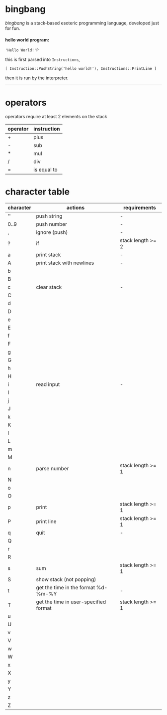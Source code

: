 # bingbang

*bingbang* is a stack-based esoteric programming language, developed just for fun.

#### hello world program:

```
'Hello World!'P
```

this is first parsed into `Instructions`,

```
[ Instruction::PushString('hello world!'), Instructions::PrintLine ]
```

then it is run by the interpreter.

---

# operators

operators require at least 2 elements on the stack

| operator | instruction |
| -------- | ----------- |
| +        | plus        |
| -        | sub         |
| *        | mul         |
| /        | div         |
| =        | is equal to |

# character table

| character | actions                               | requirements      |
| --------- | ------------------------------------- | ----------------- |
| ''        | push string                           | -                 |
| 0..9      | push number                           | -                 |
| ,         | ignore (push)                         | -                 |
| ?         | if                                    | stack length >= 2 |
| a         | print stack                           | -                 |
| A         | print stack with newlines             | -                 |
| b         |                                       |                   |
| B         |                                       |                   |
| c         | clear stack                           | -                 |
| C         |                                       |                   |
| d         |                                       |                   |
| D         |                                       |                   |
| e         |                                       |                   |
| E         |                                       |                   |
| f         |                                       |                   |
| F         |                                       |                   |
| g         |                                       |                   |
| G         |                                       |                   |
| h         |                                       |                   |
| H         |                                       |                   |
| i         | read input                            | -                 |
| I         |                                       |                   |
| j         |                                       |                   |
| J         |                                       |                   |
| k         |                                       |                   |
| K         |                                       |                   |
| l         |                                       |                   |
| L         |                                       |                   |
| m         |                                       |                   |
| M         |                                       |                   |
| n         | parse number                          | stack length >= 1 |
| N         |                                       |                   |
| o         |                                       |                   |
| O         |                                       |                   |
| p         | print                                 | stack length >= 1 |
| P         | print line                            | stack length >= 1 |
| q         | quit                                  | -                 |
| Q         |                                       |                   |
| r         |                                       |                   |
| R         |                                       |                   |
| s         | sum                                   | stack length >= 1 |
| S         | show stack (not popping)              |                   |
| t         | get the time in the format %d-%m-%Y   | -                 |
| T         | get the time in user-specified format | stack length >= 1 |
| u         |                                       |                   |
| U         |                                       |                   |
| v         |                                       |                   |
| V         |                                       |                   |
| w         |                                       |                   |
| W         |                                       |                   |
| x         |                                       |                   |
| X         |                                       |                   |
| y         |                                       |                   |
| Y         |                                       |                   |
| z         |                                       |                   |
| Z         |                                       |                   |
